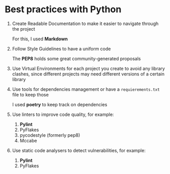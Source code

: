 # Best practices with Python
1. Create Readable Documentation to make it easier to navigate through the project

    For this, I used **Markdown**
2. Follow Style Guidelines to have a uniform code

    The **PEP8** holds some great community-generated proposals
3. Use Virtual Environments for each project you create to avoid any library clashes, since different projects may need different versions of a certain library
4. Use tools for dependencies management or have a `requierements.txt` file to keep those

    I used **poetry** to keep track on dependencies
5. Use linters to improve code quality, for example:
    1. **Pylint**
    2. PyFlakes
    3. pycodestyle (formerly pep8)
    4. Mccabe
6. Use static code analysers to detect vulnerabilities, for example:
    1. **Pylint**
    2. PyFlakes
